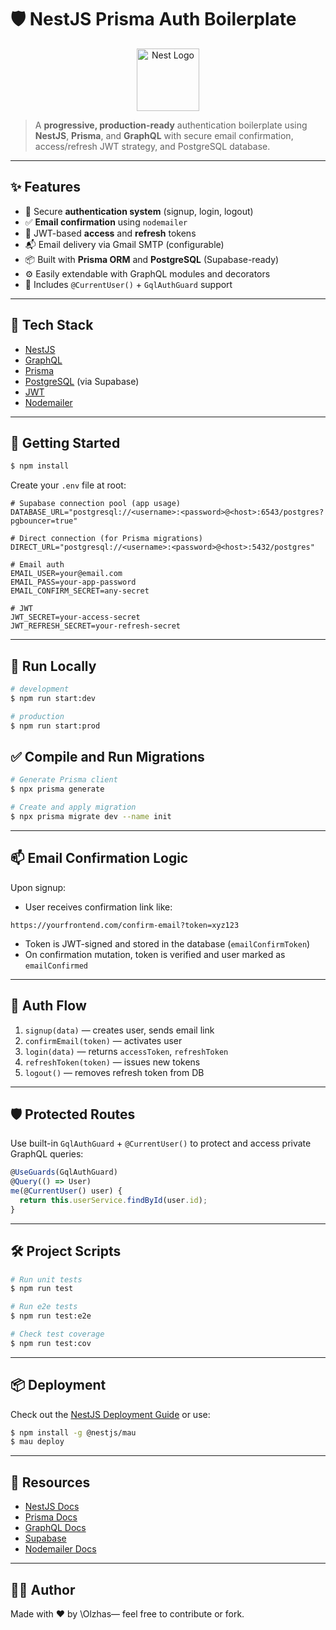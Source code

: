 # 🛡️ NestJS Prisma Auth Boilerplate

<p align="center">
  <img src="https://nestjs.com/img/logo-small.svg" width="100" alt="Nest Logo" />
</p>

> A **progressive, production-ready** authentication boilerplate using **NestJS**, **Prisma**, and **GraphQL** with secure email confirmation, access/refresh JWT strategy, and PostgreSQL database.

---

## ✨ Features

- 🔐 Secure **authentication system** (signup, login, logout)
- ✅ **Email confirmation** using `nodemailer`
- 🔁 JWT-based **access** and **refresh** tokens
- 📬 Email delivery via Gmail SMTP (configurable)
- 📦 Built with **Prisma ORM** and **PostgreSQL** (Supabase-ready)
- ⚙️ Easily extendable with GraphQL modules and decorators
- 🧪 Includes `@CurrentUser()` + `GqlAuthGuard` support

---

## 📁 Tech Stack

- [NestJS](https://nestjs.com)
- [GraphQL](https://docs.nestjs.com/graphql/quick-start)
- [Prisma](https://www.prisma.io/)
- [PostgreSQL](https://www.postgresql.org/) (via Supabase)
- [JWT](https://jwt.io/)
- [Nodemailer](https://nodemailer.com/about/)

---

## 🚀 Getting Started

```bash
$ npm install
```

Create your `.env` file at root:

```dotenv
# Supabase connection pool (app usage)
DATABASE_URL="postgresql://<username>:<password>@<host>:6543/postgres?pgbouncer=true"

# Direct connection (for Prisma migrations)
DIRECT_URL="postgresql://<username>:<password>@<host>:5432/postgres"

# Email auth
EMAIL_USER=your@email.com
EMAIL_PASS=your-app-password
EMAIL_CONFIRM_SECRET=any-secret

# JWT
JWT_SECRET=your-access-secret
JWT_REFRESH_SECRET=your-refresh-secret
```

---

## 🧪 Run Locally

```bash
# development
$ npm run start:dev

# production
$ npm run start:prod
```

## ✅ Compile and Run Migrations

```bash
# Generate Prisma client
$ npx prisma generate

# Create and apply migration
$ npx prisma migrate dev --name init
```

---

## 📫 Email Confirmation Logic

Upon signup:

- User receives confirmation link like:

```
https://yourfrontend.com/confirm-email?token=xyz123
```

- Token is JWT-signed and stored in the database (`emailConfirmToken`)
- On confirmation mutation, token is verified and user marked as `emailConfirmed`

---

## 🔐 Auth Flow

1. `signup(data)` — creates user, sends email link
2. `confirmEmail(token)` — activates user
3. `login(data)` — returns `accessToken`, `refreshToken`
4. `refreshToken(token)` — issues new tokens
5. `logout()` — removes refresh token from DB

---

## 🛡 Protected Routes

Use built-in `GqlAuthGuard` + `@CurrentUser()` to protect and access private GraphQL queries:

```ts
@UseGuards(GqlAuthGuard)
@Query(() => User)
me(@CurrentUser() user) {
  return this.userService.findById(user.id);
}
```

---

## 🛠 Project Scripts

```bash
# Run unit tests
$ npm run test

# Run e2e tests
$ npm run test:e2e

# Check test coverage
$ npm run test:cov
```

---

## 📦 Deployment

Check out the [NestJS Deployment Guide](https://docs.nestjs.com/deployment) or use:

```bash
$ npm install -g @nestjs/mau
$ mau deploy
```

---

## 🧠 Resources

- [NestJS Docs](https://docs.nestjs.com)
- [Prisma Docs](https://www.prisma.io/docs)
- [GraphQL Docs](https://graphql.org/learn/)
- [Supabase](https://supabase.com)
- [Nodemailer Docs](https://nodemailer.com/about/)

---

## 👨‍💻 Author

Made with ❤️ by \Olzhas— feel free to contribute or fork.
